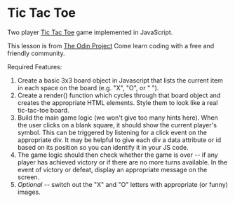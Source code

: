 # Tic Tac Toe

Two player [Tic Tac Toe](https://www.theodinproject.com/courses/javascript-and-jquery/lessons/tic-tac-toe) game implemented in JavaScript.


This lesson is from [The Odin Project](https://www.theodinproject.com) Come learn coding with a free and friendly community.

Required Features:

1. Create a basic 3x3 board object in Javascript that lists the current item in each space on the board (e.g. "X", "O", or " ").
2. Create a render() function which cycles through that board object and creates the appropriate HTML elements. Style them to look like a real tic-tac-toe board.
3. Build the main game logic (we won't give too many hints here). When the user clicks on a blank square, it should show the current player's symbol. This can be triggered by listening for a click event on the appropriate div. It may be helpful to give each div a data attribute or id based on its position so you can identify it in your JS code.
4. The game logic should then check whether the game is over -- if any player has achieved victory or if there are no more turns available. In the event of victory or defeat, display an appropriate message on the screen.
5. *Optional* -- switch out the "X" and "O" letters with appropriate (or funny) images.